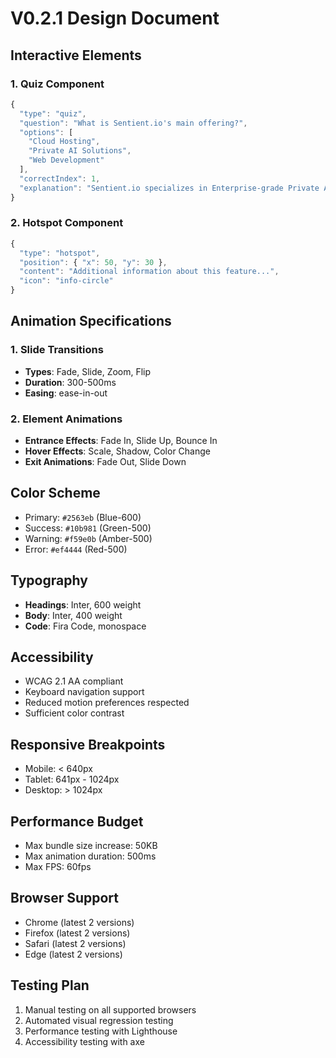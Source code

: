 # V0.2.1 Design Document

## Interactive Elements

### 1. Quiz Component
```javascript
{
  "type": "quiz",
  "question": "What is Sentient.io's main offering?",
  "options": [
    "Cloud Hosting",
    "Private AI Solutions",
    "Web Development"
  ],
  "correctIndex": 1,
  "explanation": "Sentient.io specializes in Enterprise-grade Private AI Solutions."
}
```

### 2. Hotspot Component
```javascript
{
  "type": "hotspot",
  "position": { "x": 50, "y": 30 },
  "content": "Additional information about this feature...",
  "icon": "info-circle"
}
```

## Animation Specifications

### 1. Slide Transitions
- **Types**: Fade, Slide, Zoom, Flip
- **Duration**: 300-500ms
- **Easing**: ease-in-out

### 2. Element Animations
- **Entrance Effects**: Fade In, Slide Up, Bounce In
- **Hover Effects**: Scale, Shadow, Color Change
- **Exit Animations**: Fade Out, Slide Down

## Color Scheme
- Primary: `#2563eb` (Blue-600)
- Success: `#10b981` (Green-500)
- Warning: `#f59e0b` (Amber-500)
- Error: `#ef4444` (Red-500)

## Typography
- **Headings**: Inter, 600 weight
- **Body**: Inter, 400 weight
- **Code**: Fira Code, monospace

## Accessibility
- WCAG 2.1 AA compliant
- Keyboard navigation support
- Reduced motion preferences respected
- Sufficient color contrast

## Responsive Breakpoints
- Mobile: < 640px
- Tablet: 641px - 1024px
- Desktop: > 1024px

## Performance Budget
- Max bundle size increase: 50KB
- Max animation duration: 500ms
- Max FPS: 60fps

## Browser Support
- Chrome (latest 2 versions)
- Firefox (latest 2 versions)
- Safari (latest 2 versions)
- Edge (latest 2 versions)

## Testing Plan
1. Manual testing on all supported browsers
2. Automated visual regression testing
3. Performance testing with Lighthouse
4. Accessibility testing with axe
